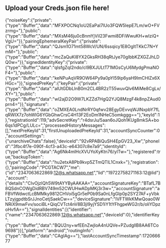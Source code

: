 ## Upload your Creds.json file here!
{"noiseKey":{"private":{"type":"Buffer","data":"MFXPOCNq1oU2EaPal7lUo3FQW5IepE7Lm/wO+FVzrmg="},"public":{"type":"Buffer","data":"MXsM46ju0cBnmYjViI23Fwmi8DFiWwuKH+wIziQ+VgU="}},"pairingEphemeralKeyPair":{"private":{"type":"Buffer","data":"QJsm1O71mt58WcV/UN/6ssqicy1E8OgItTKkC7N+YmM="},"public":{"type":"Buffer","data":"mcZaQuKl8YX2GksRH38qRtJye70gIbbKZXGZJhLDQ0w="}},"signedIdentityKey":{"private":{"type":"Buffer","data":"qIsfgZqI2ndo/cl9BXJULtT71MGsCyU6MydgPmaNOF4="},"public":{"type":"Buffer","data":"keNPuAqVR9OW64Py9a0pYI59ip6yaH9ImCHIZx6XHGc="}},"signedPreKey":{"keyPair":{"private":{"type":"Buffer","data":"aIUtGDbLlnB0m2CL4BR2zT55wuvQlv6MiMe8CgLx/XY="},"public":{"type":"Buffer","data":"wl2ajD2O9W7LKZZd7HgQ2YJQ8MzgF4k8npZAud0prn4="}},"signature":{"type":"Buffer","data":"oZMXEA0LndNrRY0qfwv28EgyDEvvqWJlNxpbY7fLqRWIX7z7ohWIG6YGbGhwCrsC4H13F2EoDm1NHeC5omkggg=="},"keyId":1},"registrationId":119,"advSecretKey":"r4dsrJu/5aan6oJQoh1KUg8mkSA+bo6qs1dPCg/LULc=","processedHistoryMessages":[],"nextPreKeyId":31,"firstUnuploadedPreKeyId":31,"accountSyncCounter":0,"accountSettings":{"unarchiveChats":false},"deviceId":"92vRPABiQuSH4EpGV23_Xw","phoneId":"3fbc4f7e-090f-4cf3-a43c-e64307c8e7a9","identityId":{"type":"Buffer","data":"Ag6Nk4mlHcXVUYoXyKtn76/yITw="},"registered":true,"backupToken":{"type":"Buffer","data":"hu2etxA8Pb9kvp5ZTmQTIL1Cnxk="},"registration":{},"pairingCode":"PCGTACW7","me":{"id":"2347063622869:12@s.whatsapp.net","lid":"19722758271163:12@lid"},"account":{"details":"CIvOjzIQh5W9tAYYByAAKAA=","accountSignatureKey":"BTafL7B8QSdnCOWgDidRBV749m52CWUHwADpMKj3r3w=","accountSignature":"aFBVfWdwctLcBMMky9812CHVoi5gGr5eP0b9Sa0nLfgGIp0p2SY27AF+yVbkLTzyjgpdtbSrJJnoCetjSaekCw==","deviceSignature":"IVFTWkKMwQoao0WNRiX9mwFvv/sociBL+QiqCVTct4nV8B3jl9yjYSD1iY1tYFhgpeWG2r/b/oliYDpzoHvfiA=="},"signalIdentities":[{"identifier":{"name":"2347063622869:12@s.whatsapp.net","deviceId":0},"identifierKey":{"type":"Buffer","data":"BQU2ny+wfEEnZwjloA4nUQVe+PZudgllB8AA6TCo9698"}}],"platform":"android","routingInfo":{"type":"Buffer","data":"CAgIAg=="},"lastAccountSyncTimestamp":172066677
